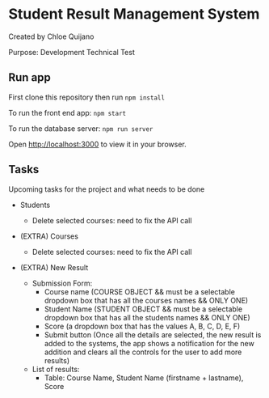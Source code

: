 # Student Result Management System
Created by Chloe Quijano

Purpose: Development Technical Test

## Run app

First clone this repository then run `npm install`

To run the front end app: `npm start`

To run the database server: `npm run server`

Open [http://localhost:3000](http://localhost:3000) to view it in your browser.

## Tasks
Upcoming tasks for the project and what needs to be done

- Students
    - Delete selected courses: need to fix the API call

- (EXTRA) Courses
    - Delete selected courses: need to fix the API call

- (EXTRA) New Result
    - Submission Form:
        - Course name (COURSE OBJECT && must be a selectable dropdown box that has all the courses names && ONLY ONE)
        - Student Name (STUDENT OBJECT && must be a selectable dropdown box that has all the students names && ONLY ONE)
        - Score (a dropdown box that has the values A, B, C, D, E, F)
        - Submit button (Once all the details are selected, the new result is added to the systems, the app shows a notification for the new addition and clears all the controls for the user to add more results)
    - List of results:
        - Table: Course Name, Student Name (firstname + lastname), Score